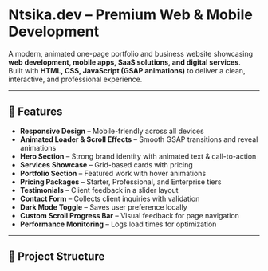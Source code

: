 # Ntsika.dev – Premium Web & Mobile Development

A modern, animated one-page portfolio and business website showcasing **web development, mobile apps, SaaS solutions, and digital services**.  
Built with **HTML, CSS, JavaScript (GSAP animations)** to deliver a clean, interactive, and professional experience.

---

## 🚀 Features
- **Responsive Design** – Mobile-friendly across all devices  
- **Animated Loader & Scroll Effects** – Smooth GSAP transitions and reveal animations  
- **Hero Section** – Strong brand identity with animated text & call-to-action  
- **Services Showcase** – Grid-based cards with pricing  
- **Portfolio Section** – Featured work with hover animations  
- **Pricing Packages** – Starter, Professional, and Enterprise tiers  
- **Testimonials** – Client feedback in a slider layout  
- **Contact Form** – Collects client inquiries with validation  
- **Dark Mode Toggle** – Saves user preference locally  
- **Custom Scroll Progress Bar** – Visual feedback for page navigation  
- **Performance Monitoring** – Logs load times for optimization  

---

## 📂 Project Structure
